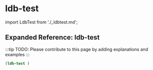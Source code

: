 # ldb-test

import LdbTest from './_ldbtest.md';

<LdbTest />

## Expanded Reference: ldb-test

:::tip
TODO: Please contribute to this page by adding explanations and examples
:::

```lisp
(ldb-test )
```
